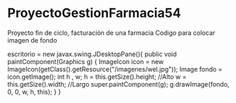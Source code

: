 # ProyectoGestionFarmacia54
Proyecto fin de ciclo, facturación de una farmacia
Codigo para colocar imagen de fondo

escritorio = new javax.swing.JDesktopPane(){
    public void paintComponent(Graphics g) {
        ImageIcon icon = new ImageIcon(getClass().getResource("/imagenes/wel.jpg"));
        Image fondo = icon.getImage();
        int h , w;
        h = this.getSize().height;	//Alto
        w = this.getSize().width;	//Largo
        super.paintComponent(g);
        g.drawImage(fondo, 0, 0, w, h, this);
    }
}
